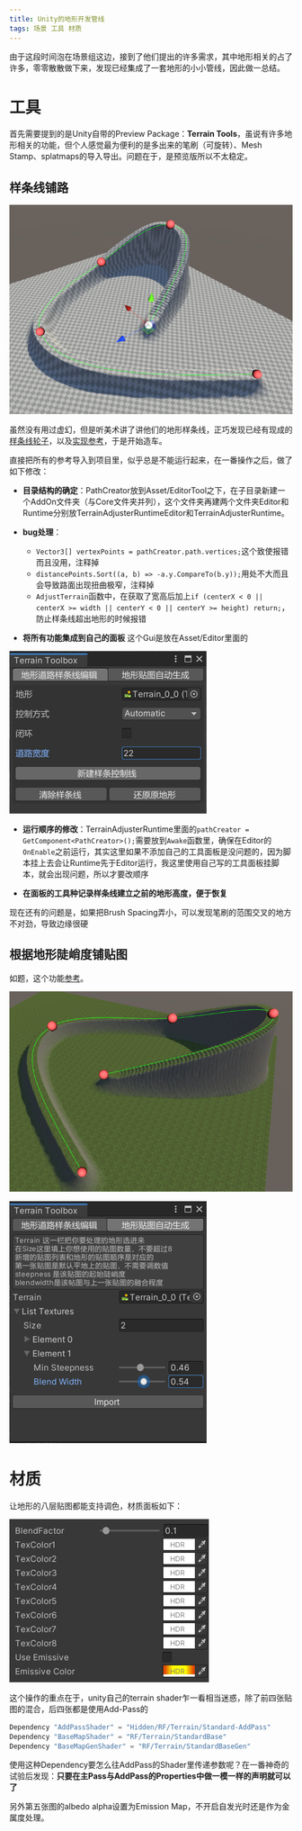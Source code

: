 ```yaml
---
title: Unity的地形开发管线
tags: 场景 工具 材质
---
```


由于这段时间泡在场景组这边，接到了他们提出的许多需求，其中地形相关的占了许多，零零散散做下来，发现已经集成了一套地形的小小管线，因此做一总结。

# 工具

首先需要提到的是Unity自带的Preview Package：**Terrain Tools**，虽说有许多地形相关的功能，但个人感觉最为便利的是多出来的笔刷（可旋转）、Mesh Stamp、splatmaps的导入导出。问题在于，是预览版所以不太稳定。

## 样条线铺路

![样条线](/assets/images/unity-terrain-tools/spline.png)

虽然没有用过虚幻，但是听美术讲了讲他们的地形样条线，正巧发现已经有现成的[样条线轮子](https://assetstore.unity.com/packages/tools/utilities/b-zier-path-creator-136082)，以及[实现参考](https://forum.unity.com/threads/adjust-terrain-along-a-spline.929658/)，于是开始造车。

直接把所有的参考导入到项目里，似乎总是不能运行起来，在一番操作之后，做了如下修改：

- **目录结构的确定**：PathCreator放到Asset/EditorTool之下，在子目录新建一个AddOn文件夹（与Core文件夹并列），这个文件夹再建两个文件夹Editor和Runtime分别放TerrainAdjusterRuntimeEditor和TerrainAdjusterRuntime。

- **bug处理**：
    - `Vector3[] vertexPoints = pathCreator.path.vertices;`这个致使报错而且没用，注释掉
    - `distancePoints.Sort((a, b) => -a.y.CompareTo(b.y));`用处不大而且会导致路面出现扭曲极窄，注释掉
    - `AdjustTerrain`函数中，在获取了宽高后加上`if (centerX < 0 || centerX >= width || centerY < 0 || centerY >= height) return;`，防止样条线超出地形的时候报错

- **将所有功能集成到自己的面板** 这个Gui是放在Asset/Editor里面的

![样条线](/assets/images/unity-terrain-tools/splineToolGui.png)

- **运行顺序的修改**：TerrainAdjusterRuntime里面的`pathCreator = GetComponent<PathCreator>();`需要放到`Awake`函数里，确保在Editor的`OnEnable`之前运行，其实这里如果不添加自己的工具面板是没问题的，因为脚本挂上去会让Runtime先于Editor运行，我这里使用自己写的工具面板挂脚本，就会出现问题，所以才要改顺序

- **在面板的工具种记录样条线建立之前的地形高度，便于恢复**

现在还有的问题是，如果把Brush Spacing弄小，可以发现笔刷的范围交叉的地方不对劲，导致边缘很硬

## 根据地形陡峭度铺贴图

如题，这个功能[参考](https://alastaira.wordpress.com/2013/11/14/procedural-terrain-splatmapping/)。

![地形贴图](/assets/images/unity-terrain-tools/steepBasedTex.png)

![地形贴图面板](/assets/images/unity-terrain-tools/steepBasedTexEditor.png)


# 材质

让地形的八层贴图都能支持调色，材质面板如下：

![地形贴图面板](/assets/images/unity-terrain-tools/terrainMaterial.png)

这个操作的重点在于，unity自己的terrain shader乍一看相当迷惑，除了前四张贴图的混合，后四张都是使用Add-Pass的

```c
Dependency "AddPassShader" = "Hidden/RF/Terrain/Standard-AddPass"
Dependency "BaseMapShader" = "RF/Terrain/StandardBase"
Dependency "BaseMapGenShader" = "RF/Terrain/StandardBaseGen"
```

使用这种Dependency要怎么往AddPass的Shader里传递参数呢？在一番神奇的试验后发现：**只要在主Pass与AddPass的Properties中做一模一样的声明就可以了**

另外第五张图的albedo alpha设置为Emission Map，不开启自发光时还是作为金属度处理。